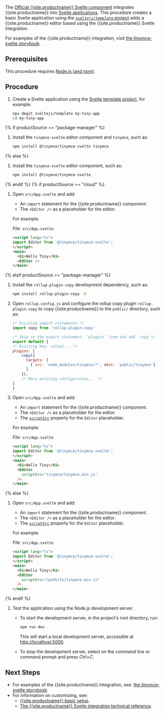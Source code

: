 The [Official {{site.productname}} Svelte component](https://github.com/tinymce/tinymce-svelte) integrates {{site.productname}} into [Svelte applications](https://svelte.dev/).
This procedure creates a basic Svelte application using the [`sveltejs/template` project](https://github.com/sveltejs/template) adds a {{site.productname}} editor based using the {{site.productname}} Svelte integration.

For examples of the {{site.productname}} integration, visit [the tinymce-svelte storybook](https://tinymce.github.io/tinymce-svelte/).

## Prerequisites

This procedure requires [Node.js (and npm)](https://nodejs.org/).

## Procedure

1. Create a Svelte application using the [Svelte template project](https://github.com/sveltejs/template), for example:

    ```sh
    npx degit sveltejs/template my-tiny-app
    cd my-tiny-app
    ```

{% if productSource == "package-manager" %}

1. Install the `tinymce-svelte` editor component and `tinymce`, such as:

    ```sh
    npm install @tinymce/tinymce-svelte tinymce
    ```

{% else %}

1. Install the `tinymce-svelte` editor component, such as:

    ```sh
    npm install @tinymce/tinymce-svelte
    ```

{% endif %}
{% if productSource == "cloud" %}

1. Open `src/App.svelte` and add:

    * An `import` statement for the {{site.productname}} component.
    * The `<Editor />` as a placeholder for the editor.

    For example:

    _File:_ `src/App.svelte`

    ```html
    <script lang="ts">
    import Editor from '@tinymce/tinymce-svelte';
    </script>
    <main>
      <h1>Hello Tiny</h1>
      <Editor />
    </main>
    ```

{% elsif productSource == "package-manager" %}

1. Install the `rollup-plugin-copy` development dependency, such as:

    ```sh
    npm install rollup-plugin-copy -D
    ```

1. Open `rollup.config.js` and configure the rollup copy plugin `rollup-plugin-copy` to copy {{site.productname}} to the `public/` directory, such as:

    ```js
    /* Existing import statements */
    import copy from 'rollup-plugin-copy'

    /* Skip to the export statement, `plugins` item and add `copy`*/
    export default {
    /* Existing key: values... */
    plugins: [
        copy({
          targets: [
            { src: 'node_modules/tinymce/*', dest: 'public/tinymce'}
          ]
        }),
        /* More existing configuration... */
    ]
    }

    ```

1. Open `src/App.svelte` and add:

    * An `import` statement for the {{site.productname}} component.
    * The `<Editor />` as a placeholder for the editor.
    * The [`scriptSrc`]({{site.baseurl}}/how-to-guides/environment-setup/svelte/svelte-ref/#scriptsrc) property for the `Editor` placeholder.

    For example:

    _File:_ `src/App.svelte`

    ```html
    <script lang="ts">
    import Editor from '@tinymce/tinymce-svelte';
    </script>
    <main>
      <h1>Hello Tiny</h1>
      <Editor
        scriptSrc='tinymce/tinymce.min.js'
      />
    </main>
    ```

{% else %}

1. Open `src/App.svelte` and add:

    * An `import` statement for the {{site.productname}} component.
    * The `<Editor />` as a placeholder for the editor.
    * The [`scriptSrc`]({{site.baseurl}}/how-to-guides/environment-setup/svelte/svelte-ref/#scriptsrc) property for the `Editor` placeholder.

    For example:

    _File:_ `src/App.svelte`

    ```html
    <script lang="ts">
    import Editor from '@tinymce/tinymce-svelte';
    </script>
    <main>
      <h1>Hello Tiny</h1>
      <Editor
        scriptSrc="/path/to/tinymce.min.js"
      />
    </main>
    ```

{% endif %}

1. Test the application using the Node.js development server.

    * To start the development server, in the project's root directory, run:

        ```sh
        npm run dev
        ```

        This will start a local development server, accessible at <http://localhost:5000>.

    * To stop the development server, select on the command line or command prompt and press _Ctrl+C_.

## Next Steps

* For examples of the {{site.productname}} integration, see: [the tinymce-svelte storybook](https://tinymce.github.io/tinymce-svelte/).
* For information on customizing, see:
  * [{{site.productname}} basic setup]({{site.baseurl}}/how-to-guides/learn-the-basics/basic-setup/).
  * [The {{site.productname}} Svelte integration technical reference]({{site.baseurl}}/how-to-guides/environment-setup/svelte/svelte-ref/).
